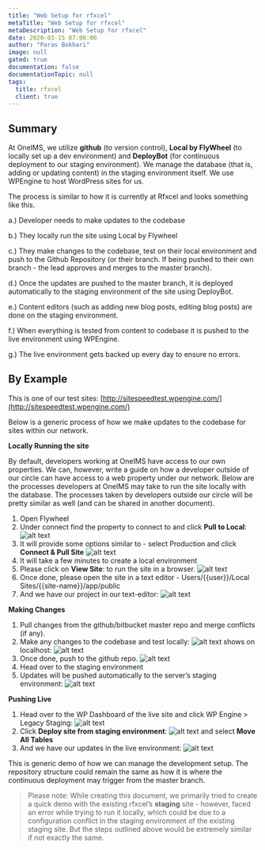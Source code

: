 ```yaml
---
title: "Web Setup for rfxcel"
metaTitle: "Web Setup for rfxcel"
metaDescription: "Web Setup for rfxcel"
date: 2020-03-15 07:00:00
author: "Paras Bokhari"
image: null
gated: true
documentation: false
documentationTopic: null
tags:
  title: rfxcel
  client: true
---
```


## Summary

At OneIMS, we utilize **github** (to version control), **Local by FlyWheel** (to locally set up a dev environment) and **DeployBot** (for continuous deployment to our staging environment). We manage the database (that is, adding or updating content) in the staging environment itself. We use WPEngine to host WordPress sites for us.

The process is similar to how it is currently at Rfxcel and looks something like this.

a.) Developer needs to make updates to the codebase

b.) They locally run the site using Local by Flywheel

c.) They make changes to the codebase, test on their local environment and push to the Github Repository (or their branch. If being pushed to their own branch - the lead approves and merges to the master branch).

d.) Once the updates are pushed to the master branch, it is deployed automatically to the staging environment of the site using DeployBot.

e.) Content editors (such as adding new blog posts, editing blog posts) are done on the staging environment.

f.) When everything is tested from content to codebase it is pushed to the live environment using WPEngine.

g.) The live environment gets backed up every day to ensure no errors.

## By Example

This is one of our test sites: [http://sitespeedtest.wpengine.com/](http://sitespeedtest.wpengine.com/)

Below is a generic process of how we make updates to the codebase for sites within our network.

**Locally Running the site**

By default, developers working at OneIMS have access to our own properties. We can, however, write a guide on how a developer outside of our circle can have access to a web property under our network. Below are the processes developers at OneIMS may take to run the site locally with the database. The processes taken by developers outside our circle will be pretty similar as well (and can be shared in another document).

1. Open Flywheel
2. Under connect find the property to connect to and click **Pull to Local**:
   ![alt text](https://i.imgur.com/ZZe6A84.png "https://i.imgur.com/ZZe6A84.png")
3. It will provide some options similar to - select Production and click **Connect & Pull Site**
   ![alt text](https://i.imgur.com/hmrHcnY.png "https://i.imgur.com/ZZe6A84.png")
4. It will take a few minutes to create a local environment
5. Please click on **View Site**: to run the site in a browser.
   ![alt text](https://i.imgur.com/4p48811.png "https://i.imgur.com/ZZe6A84.png")
6. Once done, please open the site in a text editor - Users/{{user}}/Local Sites/{{site-name}}/app/public
7. And we have our project in our text-editor:
   ![alt text](https://i.imgur.com/wMLg52f.png "https://i.imgur.com/wMLg52f.png")

**Making Changes**

1. Pull changes from the github/bitbucket master repo and merge conflicts (if any).
2. Make any changes to the codebase and test locally:
   ![alt text](https://i.imgur.com/DHWxRuQ.png "https://i.imgur.com/DHWxRuQ.png")
   shows on localhost:
   ![alt text](https://i.imgur.com/5UOfGGj.png "https://i.imgur.com/5UOfGGj.png")
3. Once done, push to the github repo.
   ![alt text](https://i.imgur.com/1FFsDJP.png "https://i.imgur.com/1FFsDJP.png")
4. Head over to the staging environment
5. Updates will be pushed automatically to the server’s staging environment:
   ![alt text](https://i.imgur.com/HEh17x7.png "https://i.imgur.com/HEh17x7.png")

**Pushing Live**

1. Head over to the WP Dashboard of the live site and click WP Engine > Legacy Staging:
   ![alt text](https://i.imgur.com/zOr1UPj.png "https://i.imgur.com/zOr1UPj.png")
2. Click **Deploy site from staging environment**:
   ![alt text](https://i.imgur.com/L0OBOyq.png "https://i.imgur.com/L0OBOyq.png")
   and select **Move All Tables**
3. And we have our updates in the live environment:
   ![alt text](https://i.imgur.com/ysnVcsz.png "https://i.imgur.com/ysnVcsz.png")

This is generic demo of how we can manage the development setup. The repository structure could remain the same as how it is where the continuous deployment may trigger from the master branch.

> Please note: While creating this document, we primarily tried to create a quick demo with the existing rfxcel’s **staging** site - however, faced an error while trying to run it locally, which could be due to a configuration conflict in the staging environment of the existing staging site. But the steps outlined above would be extremely similar if not exactly the same.
